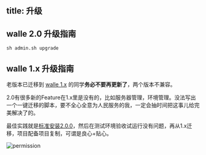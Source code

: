 title: 升级
---
## walle 2.0 升级指南
```
sh admin.sh upgrade
```

## walle 1.x 升级指南
老版本已迁移到 [walle 1.x](https://github.com/meolu/walle-web-v1.x) 的同学**务必不要再更新了**，两个版本不兼容。

2.0有很多新的Feature在1.x里是没有的，比如服务器管理，环境管理。没法写出一个一键迁移的脚本，要不全心全意为人民服务的我，一定会抽时间把这事儿给完美解决了的。

最佳实践就是[标准安装2.0.0](/docs/2/installation.html)，然后在测试环境验收试运行没有问题，再从1.x迁移，项目配备项目复制，可谓是良心+贴心。

![permission](/docs/2/zh-cn/static/project-list.png)
